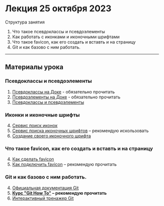# Лекция 25 октября 2023

Структура занятия

1. Что такое псевдоклассы и псевдоэлементы
2. Как работать с иконками и иконочными шрифтами
3. Что такое favicon, как его создать и вставть и на страницу
4. Git и как базово с ним работать.

---

## Материалы урока

### Псевдоклассы и псевдоэлементы

1. [Псевдоклассы на Доке](https://doka.guide/css/pseudoclasses/) - обязательно прочитать
2. [Псевдоэлементы на Доке](https://doka.guide/css/pseudoelements/) - обязательно прочитать
3. [Псевдоклассы и псевдоэлементы](https://webref.ru/css#pseudo-class)

### Иконки и иконочные шрифты

4. [Сервис поиск иконок](https://www.flaticon.com/)
5. [Сервис поиска иконочных шрифтов](https://fontawesome.com/) – рекомендую искользовать
6. [Создание своего иконочного шрифта](https://icomoon.io/app/#/select)

### Что такое favicon, как его создать и вставть и на страницу

4. [Как сделать favicon](https://pr-cy.ru/favicon/)
5. [Как подключить favicon](https://thecode.media/favicon/) – рекомендую прочитать

### Git и как базово с ним работать.

4. [Официальная документация Git](https://git-scm.com/docs)
5. **[Курс "Git How To"](https://githowto.com/ru) – рекомендую прочитать**
6. [Интерактивный тренажер Git](https://learngitbranching.js.org/?locale=ru_RU)
